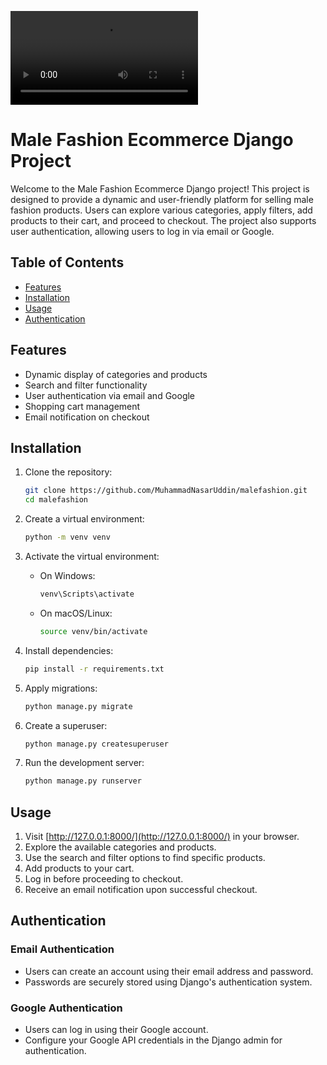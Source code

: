 ![](malefashion.mp4)
# Male Fashion Ecommerce Django Project

Welcome to the Male Fashion Ecommerce Django project! This project is designed to provide a dynamic and user-friendly platform for selling male fashion products. Users can explore various categories, apply filters, add products to their cart, and proceed to checkout. The project also supports user authentication, allowing users to log in via email or Google.

## Table of Contents
- [Features](#features)
- [Installation](#installation)
- [Usage](#usage)
- [Authentication](#authentication)

## Features
- Dynamic display of categories and products
- Search and filter functionality
- User authentication via email and Google
- Shopping cart management
- Email notification on checkout

## Installation
1. Clone the repository:
    ```bash
    git clone https://github.com/MuhammadNasarUddin/malefashion.git
    cd malefashion
    ```

2. Create a virtual environment:
    ```bash
    python -m venv venv
    ```

3. Activate the virtual environment:
    - On Windows:
        ```bash
        venv\Scripts\activate
        ```
    - On macOS/Linux:
        ```bash
        source venv/bin/activate
        ```

4. Install dependencies:
    ```bash
    pip install -r requirements.txt
    ```

5. Apply migrations:
    ```bash
    python manage.py migrate
    ```

6. Create a superuser:
    ```bash
    python manage.py createsuperuser
    ```

7. Run the development server:
    ```bash
    python manage.py runserver
    ```

## Usage
1. Visit [http://127.0.0.1:8000/](http://127.0.0.1:8000/) in your browser.
2. Explore the available categories and products.
3. Use the search and filter options to find specific products.
4. Add products to your cart.
5. Log in before proceeding to checkout.
6. Receive an email notification upon successful checkout.

## Authentication
### Email Authentication
- Users can create an account using their email address and password.
- Passwords are securely stored using Django's authentication system.

### Google Authentication
- Users can log in using their Google account.
- Configure your Google API credentials in the Django admin for authentication.


